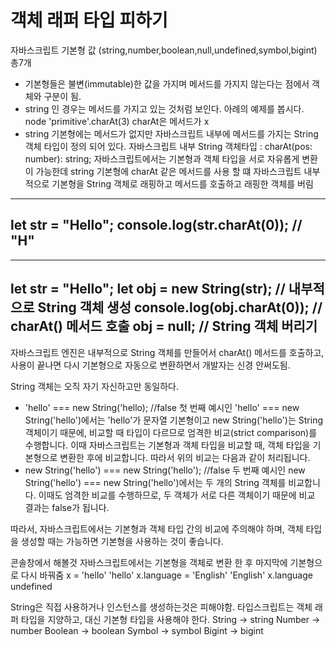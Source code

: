 # 객체 래퍼 타입 피하기
자바스크립트 기본형 값 (string,number,boolean,null,undefined,symbol,bigint) 총7개
 - 기본형들은 불변(immutable)한 값을 가지며 메서드를 가지지 않는다는 점에서 객체와 구분이 됨.
 - string 인 경우는 메서드를 가지고 있는 것처럼 보인다. 아례의 예제를 봅시다.
node
'primitive'.charAt(3)
charAt은 메서드가 x
- string 기본형에는 메서드가 없지만 자바스크립트 내부에 메서드를 가지는 String 객체 타입이 정의 되어 있다.
자바스크립트 내부 String 객체타입 :  charAt(pos: number): string;
자바스크립트에서는 기본형과 객체 타입을 서로 자유롭게 변환이 가능한데 string 기본형에 charAt 같은 메서드를 사용 할 떄 자바스크립트 내부적으로 기본형을 
String 객체로 래핑하고 메서드를 호출하고 래핑한 객체를 버림
---
let str = "Hello";
console.log(str.charAt(0)); // "H"
---

---
let str = "Hello";
let obj = new String(str); // 내부적으로 String 객체 생성
console.log(obj.charAt(0)); // charAt() 메서드 호출
obj = null; // String 객체 버리기
---
자바스크립트 엔진은 내부적으로 String 객체를 만들어서 charAt() 메서드를 호출하고, 사용이 끝나면 다시 기본형으로 자동으로 변환하면서 개발자는 신경 안써도됨.

String 객체는 오직 자기 자신하고만 동일하다.
 - 'hello' === new String('hello);  //false
 첫 번째 예시인 'hello' === new String('hello')에서는 'hello'가 문자열 기본형이고 new String('hello')는 String 객체이기 때문에, 비교할 때 타입이 다르므로 엄격한 비교(strict comparison)를 수행합니다. 이때 자바스크립트는 기본형과 객체 타입을 비교할 때, 객체 타입을 기본형으로 변환한 후에 비교합니다. 따라서 위의 비교는 다음과 같이 처리됩니다.
 - new String('hello') === new String('hello'); //false
 두 번째 예시인 new String('hello') === new String('hello')에서는 두 개의 String 객체를 비교합니다. 이때도 엄격한 비교를 수행하므로, 두 객체가 서로 다른 객체이기 때문에 비교 결과는 false가 됩니다.

따라서, 자바스크립트에서는 기본형과 객체 타입 간의 비교에 주의해야 하며, 객체 타입을 생성할 때는 가능하면 기본형을 사용하는 것이 좋습니다.

콘솔창에서 해볼것
자바스크립트에서는 기본형을 객체로 변환 한 후 마지막에 기본형으로 다시 바꿔줌
x = 'hello'
'hello'
x.language = 'English'
'English'
x.language
undefined

String은 직접 사용하거나 인스턴스를 생성하는것은 피해야함.
타입스크립트는 객체 래퍼 타입을 지양하고, 대신 기본형 타입을 사용해야 한다.
String -> string Number -> number Boolean -> boolean Symbol -> symbol Bigint -> bigint
